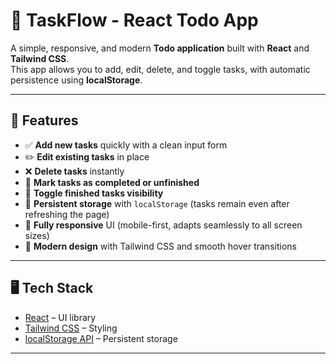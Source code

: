 # 📝 TaskFlow - React Todo App

A simple, responsive, and modern **Todo application** built with **React** and **Tailwind CSS**.  
This app allows you to add, edit, delete, and toggle tasks, with automatic persistence using **localStorage**.

---

## 🚀 Features

- ✅ **Add new tasks** quickly with a clean input form
- ✏️ **Edit existing tasks** in place
- ❌ **Delete tasks** instantly
- 🔄 **Mark tasks as completed or unfinished**
- 👀 **Toggle finished tasks visibility**
- 💾 **Persistent storage** with `localStorage` (tasks remain even after refreshing the page)
- 📱 **Fully responsive** UI (mobile-first, adapts seamlessly to all screen sizes)
- 🎨 **Modern design** with Tailwind CSS and smooth hover transitions

---

## 🖥️ Tech Stack

- [React](https://react.dev/) – UI library
- [Tailwind CSS](https://tailwindcss.com/) – Styling
- [localStorage API](https://developer.mozilla.org/en-US/docs/Web/API/Window/localStorage) – Persistent storage

---
